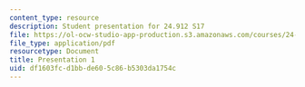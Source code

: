 ```yaml
---
content_type: resource
description: Student presentation for 24.912 S17
file: https://ol-ocw-studio-app-production.s3.amazonaws.com/courses/24-912-black-matters-introduction-to-black-studies-spring-2017/df1603fcd1bbde605c86b5303da1754c_MIT24_912S17_pres1.pdf
file_type: application/pdf
resourcetype: Document
title: Presentation 1
uid: df1603fc-d1bb-de60-5c86-b5303da1754c
---
```

